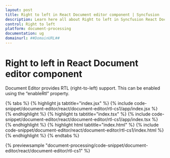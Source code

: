 ```yaml
---
layout: post
title: Right to left in React Document editor component | Syncfusion
description: Learn here all about Right to left in Syncfusion React Document editor component of Syncfusion Essential JS 2 and more.
control: Right to left 
platform: document-processing
documentation: ug
domainurl: ##DomainURL##
---
```


# Right to left in React Document editor component

Document Editor provides RTL (right-to-left) support. This can be enabled using the “enableRtl” property.

{% tabs %}
{% highlight js tabtitle="index.jsx" %}
{% include code-snippet/document-editor/react/document-editor/rtl-cs1/app/index.jsx %}
{% endhighlight %}
{% highlight ts tabtitle="index.tsx" %}
{% include code-snippet/document-editor/react/document-editor/rtl-cs1/app/index.tsx %}
{% endhighlight %}
{% highlight html tabtitle="index.html" %}
{% include code-snippet/document-editor/react/document-editor/rtl-cs1/index.html %}
{% endhighlight %}
{% endtabs %}
        
{% previewsample "document-processing/code-snippet/document-editor/react/document-editor/rtl-cs1" %}